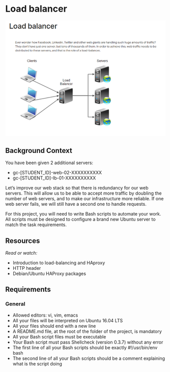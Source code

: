# Load balancer

<p> 
   <imag src="https://github.com/ghbouzrbay/alx-system_engineering-devops/blob/master/0x0F-load_balancer/pic1.png">
</p>

<p>
   <img src="https://github.com/ghbouzrbay/alx-system_engineering-devops/blob/master/0x0F-load_balancer/pic2.png">
</p>

## Background Context

You have been given 2 additional servers:

+ gc-[STUDENT_ID]-web-02-XXXXXXXXXX
+ gc-[STUDENT_ID]-lb-01-XXXXXXXXXX

Let’s improve our web stack so that there is redundancy for our web servers. This will allow us to be able to accept more traffic by doubling the number of web servers, and to make our infrastructure more reliable. If one web server fails, we will still have a second one to handle requests.

For this project, you will need to write Bash scripts to automate your work. All scripts must be designed to configure a brand new Ubuntu server to match the task requirements.

## Resources
*Read or watch:*

+ Introduction to load-balancing and HAproxy
+ HTTP header
+ Debian/Ubuntu HAProxy packages

## Requirements

### General

+ Allowed editors: vi, vim, emacs
+ All your files will be interpreted on Ubuntu 16.04 LTS
+ All your files should end with a new line
+ A README.md file, at the root of the folder of the project, is mandatory
+ All your Bash script files must be executable
+ Your Bash script must pass Shellcheck (version 0.3.7) without any error
+ The first line of all your Bash scripts should be exactly #!/usr/bin/env bash
+ The second line of all your Bash scripts should be a comment explaining what is the script doing
